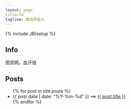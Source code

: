 ```yaml
---
layout: page
title:Td
tagline: 面向所有人
---
```

{% include JB/setup %}

## Info
   团贷网，血汗钱
## Posts

<ul class="posts">
  {% for post in site.posts %}
    <li><span>{{ post.date | date: "%Y-%m-%d" }}</span> ==&gt; <a href="{{ BASE_PATH }}{{ post.url }}">{{ post.title }}</a></li>
  {% endfor %}
</ul>
